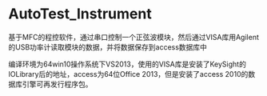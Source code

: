 # AutoTest_Instrument

基于MFC的程控软件，通过串口控制一个正弦波模块，然后通过VISA库用Agilent的USB功率计读取模块的数据，并将数据保存到access数据库中

编译环境为64win10操作系统下VS2013，使用的VISA库是安装了KeySight的IOLibrary后的地址，access为64位Office 2013，但是安装了access 2010的数据库引擎可再发行程序包。
